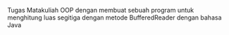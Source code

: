 Tugas Matakuliah OOP dengan membuat sebuah program untuk menghitung luas segitiga dengan metode
BufferedReader dengan bahasa Java
